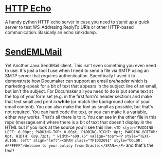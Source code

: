 # [HTTP Echo](https://github.com/calittle/documaker/tree/master/misc/httpecho.py)
A handy python HTTP echo server in case you need to stand up a quick server to test WS-Addresing ReplyTo URIs or other HTTP-based communication. Basically an echo sink/dump.

# [SendEMLMail](https://github.com/calittle/documaker/tree/master/misc/SendEMLMail)
Yet Another Java SendMail client. This isn't even something you even need to use. It's just a tool I use when I need to send a file via SMTP using an SMTP server that requires authentication. Specifically I used it to demonstrate how Documaker can support an email _preheader_ which is marketing-speak for a bit of text that appears in the subject line of an email, but isn't the subject. For Documaker all you need to do is put some text at the top of your form set (e.g. in the first form's header section) and make that text small and print in __white__ (or match the background color of your email content). You can also make the font as small as possible, but that's not required. You can hard code the text, or you can make it a variable, either way works. That's all there is to it. You can see in the other file in this repo (message.eml) where there is a bit of text that doesn't display in the HTML but if you look at the source you'll see this line: ```<TD style="PADDING-LEFT: 0.00pt; PADDING-TOP: 0.00pt; PADDING-RIGHT: 0pt; PADDING-BOTTOM: 0pt; WIDTH: 609.72pt; " width="609.75" valign="top"><P style="TEXT-ALIGN: left" align="left"><SPAN class="TFID32091" style="COLOR: #FFFFFF">Welcome to your policy from Oracle.</SPAN></P>``` and that's the text!

